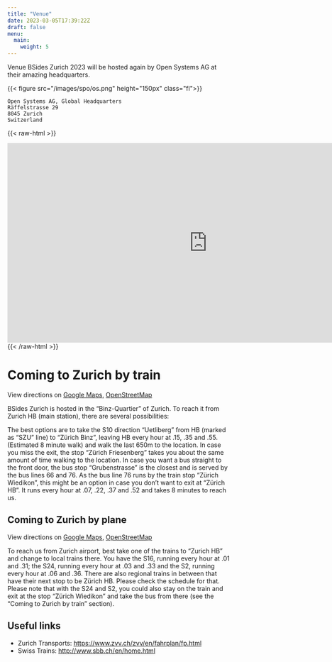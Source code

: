 ```yaml
---
title: "Venue"
date: 2023-03-05T17:39:22Z
draft: false
menu:
  main:
    weight: 5
---
```


Venue BSides Zurich 2023 will be hosted again by Open Systems AG at their
amazing headquarters.

{{< figure src="/images/spo/os.png" height="150px" class="fl">}}

```
Open Systems AG, Global Headquarters
Räffelstrasse 29
8045 Zurich
Switzerland
```

{{< raw-html >}}
<br style="clear: both;" />
<iframe src="https://www.google.com/maps/embed?pb=!1m18!1m12!1m3!1d2702.5287884000127!2d8.511677656179028!3d47.36259701538131!2m3!1f0!2f0!3f0!3m2!1i1024!2i768!4f13.1!3m3!1m2!1s0x4790098c5cd954e5%3A0x1e5219827f711883!2sOpen%20Systems!5e0!3m2!1sen!2sde!4v1678613512217!5m2!1sen!2sde" width="900" height="450" style="border:0;margin: 0 auto; display: block;" allowfullscreen="" loading="lazy" referrerpolicy="no-referrer-when-downgrade" style=""></iframe>
{{< /raw-html >}}


<!-- {{< figure src="/images/BSidesZHOpenMap.png" width="100%" >}} -->

# Coming to Zurich by train

View directions on [Google Maps](https://goo.gl/maps/FZaSbEJG1FnNTiap9), [OpenStreetMap](https://www.openstreetmap.org/directions?engine=fossgis_osrm_car&route=47.3781%2C8.5394%3B47.3625%2C8.5111#map=15/47.3702/8.5250)

BSides Zurich is hosted in the “Binz-Quartier” of Zurich. To reach it from
Zurich HB (main station), there are several possibilities:

The best options are to take the S10 direction “Uetliberg” from HB (marked as
“SZU” line) to “Zürich Binz”, leaving HB every hour at .15, .35 and .55.
(Estimated 8 minute walk) and walk the last 650m to the location. In case you
miss the exit, the stop “Zürich Friesenberg” takes you about the same amount of
time walking to the location. In case you want a bus straight to the front door,
the bus stop “Grubenstrasse” is the closest and is served by the bus lines 66
and 76. As the bus line 76 runs by the train stop “Zürich Wiedikon”, this might
be an option in case you don’t want to exit at “Zürich HB”. It runs every hour
at .07, .22, .37 and .52 and takes 8 minutes to reach us.


## Coming to Zurich by plane

View directions on [Google Maps](https://goo.gl/maps/oM6wC9fhPR99gAmQ6), [OpenStreetMap](https://www.openstreetmap.org/directions?engine=fossgis_osrm_car&route=47.46339%2C8.55337%3B47.36247%2C8.51111#map=12/47.4210/8.5449)

To reach us from Zurich airport, best take one of the trains to “Zurich HB” and
change to local trains there. You have the S16, running every hour at .01 and
.31; the S24, running every hour at .03 and .33 and the S2, running every hour
at .06 and .36. There are also regional trains in between that have their next
stop to be Zürich HB. Please check the schedule for that. Please note that with
the S24 and S2, you could also stay on the train and exit at the stop “Zürich
Wiedikon” and take the bus from there (see the “Coming to Zurich by train”
section).


## Useful links

- Zurich Transports: https://www.zvv.ch/zvv/en/fahrplan/fp.html
- Swiss Trains: http://www.sbb.ch/en/home.html
